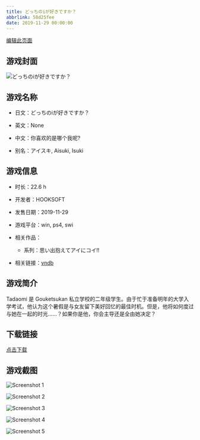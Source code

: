 ```yaml
---
title: どっちのiが好きですか？
abbrlink: 58d25fee
date: 2019-11-29 00:00:00
---
```

[编辑此页面](https://github.com/ACG-3/ADV3-source/blob/main/source/_posts/games/%E3%81%A9%E3%81%A3%E3%81%A1%E3%81%AEi%E3%81%8C%E5%A5%BD%E3%81%8D%E3%81%A7%E3%81%99%E3%81%8B%EF%BC%9F.md)

## 游戏封面

![どっちのiが好きですか？](https://pan.timero.xyz/d/onedrive/img_lib_001/%E3%81%A9%E3%81%A3%E3%81%A1%E3%81%AEi%E3%81%8C%E5%A5%BD%E3%81%8D%E3%81%A7%E3%81%99%E3%81%8B%EF%BC%9F_cover.avif)


## 游戏名称

- 日文：どっちのiが好きですか？
- 英文：None
- 中文：你喜欢的是哪个我呢?

- 别名：アイスキ, Aisuki, Isuki


## 游戏信息

- 时长：22.6 h
- 开发者：HOOKSOFT
- 发售日期：2019-11-29
- 游戏平台：win, ps4, swi
- 相关作品：
   - 系列：思い出抱えてアイにコイ!!

- 相关链接：[vndb](https://vndb.org/v25999)


## 游戏简介

Tadaomi 是 Gouketsukan 私立学校的二年级学生。由于忙于准备明年的大学入学考试，他认为这个暑假是与女友留下美好回忆的最佳时机。但是，他将如何度过与她在一起的时光......？如果你是他，你会主导还是全由她决定？




## 下载链接

[点击下载](https://pan.timero.xyz/onedrive/adv_lib_001/%E3%81%A9%E3%81%A3%E3%81%A1%E3%81%AEi%E3%81%8C%E5%A5%BD%E3%81%8D%E3%81%A7%E3%81%99%E3%81%8B%EF%BC%9F)


## 游戏截图


![Screenshot 1](https://pan.timero.xyz/d/onedrive/img_lib_001/%E3%81%A9%E3%81%A3%E3%81%A1%E3%81%AEi%E3%81%8C%E5%A5%BD%E3%81%8D%E3%81%A7%E3%81%99%E3%81%8B%EF%BC%9F_Screenshot_1.avif)

![Screenshot 2](https://pan.timero.xyz/d/onedrive/img_lib_001/%E3%81%A9%E3%81%A3%E3%81%A1%E3%81%AEi%E3%81%8C%E5%A5%BD%E3%81%8D%E3%81%A7%E3%81%99%E3%81%8B%EF%BC%9F_Screenshot_2.avif)

![Screenshot 3](https://pan.timero.xyz/d/onedrive/img_lib_001/%E3%81%A9%E3%81%A3%E3%81%A1%E3%81%AEi%E3%81%8C%E5%A5%BD%E3%81%8D%E3%81%A7%E3%81%99%E3%81%8B%EF%BC%9F_Screenshot_3.avif)

![Screenshot 4](https://pan.timero.xyz/d/onedrive/img_lib_001/%E3%81%A9%E3%81%A3%E3%81%A1%E3%81%AEi%E3%81%8C%E5%A5%BD%E3%81%8D%E3%81%A7%E3%81%99%E3%81%8B%EF%BC%9F_Screenshot_4.avif)

![Screenshot 5](https://pan.timero.xyz/d/onedrive/img_lib_001/%E3%81%A9%E3%81%A3%E3%81%A1%E3%81%AEi%E3%81%8C%E5%A5%BD%E3%81%8D%E3%81%A7%E3%81%99%E3%81%8B%EF%BC%9F_Screenshot_5.avif)

